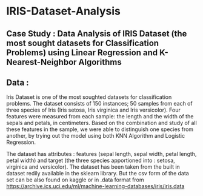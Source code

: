 # IRIS-Dataset-Analysis

## Case Study : Data Analysis of IRIS Dataset (the most sought datasets for Classification Problems) using Linear Regression and K-Nearest-Neighbor Algorithms

## Data : 

Iris Dataset is one of the most soughted datasets for classification problems. The dataset consists of 150 instances; 50 samples from each of three species of Iris (Iris setosa, Iris virginica and Iris versicolor). Four features were measured from each sample: the length and the width of the sepals and petals, in centimeters. Based on the combination and study of all these features in the sample, we were able to distinguish one species from another, by trying out the model using both KNN Algorithm and Logistic Regression. 

The dataset has attributes : features (sepal length, sepal width, petal length, petal width) and target (the three species apportioned into : setosa, virginica and versicolor).
The dataset has been taken from the built in dataset redily available in the sklearn library. But the csv form of the data set can be also found on kaggle or in .data format from <a href = 'https://archive.ics.uci.edu/ml/machine-learning-databases/iris/iris.data'>https://archive.ics.uci.edu/ml/machine-learning-databases/iris/iris.data</a>
